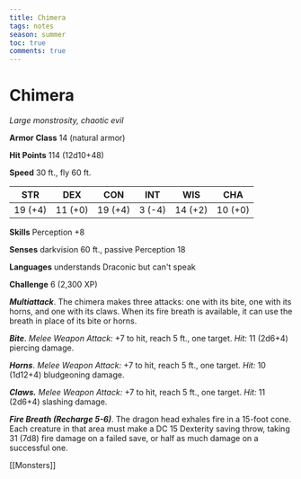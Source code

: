 ---title: Chimeratags: notesseason: summertoc: truecomments: true---
# Chimera

*Large monstrosity, chaotic evil*

**Armor Class** 14 (natural armor)

**Hit Points** 114 (12d10+48)

**Speed** 30 ft., fly 60 ft.

| STR     | DEX     | CON     | INT    | WIS     | CHA     |
|---------|---------|---------|--------|---------|---------|
| 19 (+4) | 11 (+0) | 19 (+4) | 3 (-4) | 14 (+2) | 10 (+0) |

**Skills** Perception +8

**Senses** darkvision 60 ft., passive Perception 18

**Languages** understands Draconic but can't speak

**Challenge** 6 (2,300 XP)


***Multiattack***. The chimera makes three attacks: one with its bite, one with its horns, and one with its claws. When its fire breath is available, it can use the breath in place of its bite or horns.

***Bite***. *Melee Weapon Attack:* +7 to hit, reach 5 ft., one target. *Hit:* 11 (2d6+4) piercing damage.

***Horns***. *Melee Weapon Attack:* +7 to hit, reach 5 ft., one target. *Hit:* 10 (1d12+4) bludgeoning damage.

***Claws.*** *Melee Weapon Attack:* +7 to hit, reach 5 ft., one target. *Hit:* 11 (2d6+4) slashing damage.

***Fire Breath (Recharge 5-6)***. The dragon head exhales fire in a 15-foot cone. Each creature in that area must make a DC 15 Dexterity saving throw, taking 31 (7d8) fire damage on a failed save, or half as much damage on a successful one.


[[Monsters]]
